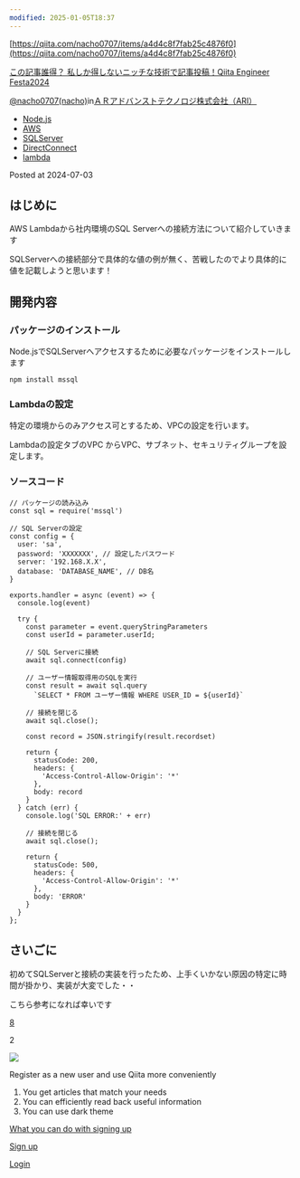 ```yaml
---
modified: 2025-01-05T18:37
---
```

[https://qiita.com/nacho0707/items/a4d4c8f7fab25c4876f0](https://qiita.com/nacho0707/items/a4d4c8f7fab25c4876f0)

  

[この記事誰得？ 私しか得しないニッチな技術で記事投稿！Qiita Engineer Festa2024](https://qiita.com/official-events/d340ce2d6bd2d5b557f5)

[@nacho0707(nacho)](https://qiita.com/nacho0707)in[ＡＲアドバンストテクノロジ株式会社（ARI）](https://qiita.com/organizations/ari-group)

- [Node.js](https://qiita.com/tags/node.js)
- [AWS](https://qiita.com/tags/aws)
- [SQLServer](https://qiita.com/tags/sqlserver)
- [DirectConnect](https://qiita.com/tags/directconnect)
- [lambda](https://qiita.com/tags/lambda)

Posted at 2024-07-03

## はじめに

AWS Lambdaから社内環境のSQL Serverへの接続方法について紹介していきます

SQLServerへの接続部分で具体的な値の例が無く、苦戦したのでより具体的に値を記載しようと思います！

## 開発内容

### パッケージのインストール

Node.jsでSQLServerへアクセスするために必要なパッケージをインストールします

```Plain
npm install mssql
```

### Lambdaの設定

特定の環境からのみアクセス可とするため、VPCの設定を行います。

Lambdaの設定タブのVPC からVPC、サブネット、セキュリティグループを設定します。

### ソースコード

```Plain
// パッケージの読み込み
const sql = require('mssql')

// SQL Serverの設定
const config = {
  user: 'sa',
  password: 'XXXXXXX', // 設定したパスワード
  server: '192.168.X.X',
  database: 'DATABASE_NAME', // DB名
}

exports.handler = async (event) => {
  console.log(event)

  try {
    const parameter = event.queryStringParameters
    const userId = parameter.userId;

    // SQL Serverに接続
    await sql.connect(config)

    // ユーザー情報取得用のSQLを実行
    const result = await sql.query
      `SELECT * FROM ユーザー情報 WHERE USER_ID = ${userId}`

    // 接続を閉じる
    await sql.close();

    const record = JSON.stringify(result.recordset)

    return {
      statusCode: 200,
      headers: {
        'Access-Control-Allow-Origin': '*'
      },
      body: record
    }
  } catch (err) {
    console.log('SQL ERROR:' + err)

    // 接続を閉じる
    await sql.close();

    return {
      statusCode: 500,
      headers: {
        'Access-Control-Allow-Origin': '*'
      },
      body: 'ERROR'
    }
  }
};
```

## さいごに

初めてSQLServerと接続の実装を行ったため、上手くいかない原因の特定に時間が掛かり、実装が大変でした・・

こちら参考になれば幸いです

[8](https://qiita.com/nacho0707/items/a4d4c8f7fab25c4876f0/likers)

2

[![](https://cdn.qiita.com/assets/public/image-qiitan_for_login_modal-014e085d3e40a240e3fe8d61b70b29a9.png)](https://cdn.qiita.com/assets/public/image-qiitan_for_login_modal-014e085d3e40a240e3fe8d61b70b29a9.png)

Register as a new user and use Qiita more conveniently

1. You get articles that match your needs
2. You can efficiently read back useful information
3. You can use dark theme

[What you can do with signing up](https://help.qiita.com/ja/articles/qiita-login-user)

[Sign up](https://qiita.com/signup?callback_action=login_or_signup&redirect_to=%2Fnacho0707%2Fitems%2Fa4d4c8f7fab25c4876f0&realm=qiita)

[Login](https://qiita.com/login?callback_action=login_or_signup&redirect_to=%2Fnacho0707%2Fitems%2Fa4d4c8f7fab25c4876f0&realm=qiita)